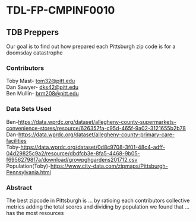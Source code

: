 # TDL-FP-CMPINF0010

## TDB Preppers
Our goal is to find out how prepared each Pittsburgh zip code is for a doomsday catastrophe 

### Contributors
Toby Mast- tom32@pitt.edu
<br/>
Dan Sawyer- dks42@pitt.edu
<br/>
Ben Mullin- brm208@pitt.edu

### Data Sets Used
Ben-https://data.wprdc.org/dataset/allegheny-county-supermarkets-convenience-stores/resource/626357fa-c95d-465f-9a02-3121655b2b78
<br/>
Dan-https://data.wprdc.org/dataset/allegheny-county-primary-care-facilities
<br/>
Toby-https://data.wprdc.org/dataset/0d8c9708-3f01-48c4-adff-04d29825c9a2/resource/dbdfcb3e-8fa5-4468-9b05-f69562798f7a/download/growpghgardens201712.csv
<br/>
Population(Toby)-https://www.city-data.com/zipmaps/Pittsburgh-Pennsylvania.html


### Abstract

The best zipcode in Pittsburgh is ... by ratioing each contributors collective metrics adding the total scores and dividing by population we found that ... has the most resources
